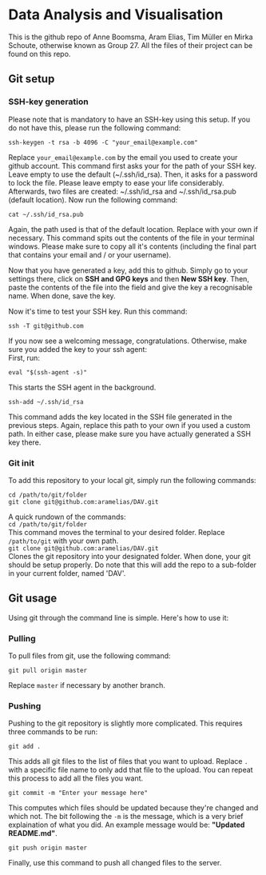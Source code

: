 # Data Analysis and Visualisation
This is the github repo of Anne Boomsma, Aram Elias, Tim Müller en Mirka Schoute, otherwise known as Group 27. All the files of their project can be found on this repo.

## Git setup
### SSH-key generation
Please note that is mandatory to have an SSH-key using this setup. If you do not have this, please run the following command:  
```
ssh-keygen -t rsa -b 4096 -C "your_email@example.com"
```
Replace `your_email@example.com` by the email you used to create your github account. This command first asks your for the path of your SSH key. Leave empty to use the default (~/.ssh/id_rsa). Then, it asks for a password to lock the file. Please leave empty to ease your life considerably. Afterwards, two files are created: ~/.ssh/id_rsa and ~/.ssh/id_rsa.pub (default location). Now run the following command:  
```
cat ~/.ssh/id_rsa.pub
```
Again, the path used is that of the default location. Replace with your own if necessary. This command spits out the contents of the file in your terminal windows. Please make sure to copy all it's contents (including the final part that contains your email and / or your username).

Now that you have generated a key, add this to github. Simply go to your settings there, click on **SSH and GPG keys** and then **New SSH key**. Then, paste the contents of the file into the field and give the key a recognisable name. When done, save the key.

Now it's time to test your SSH key. Run this command:  
```
ssh -T git@github.com
```
If you now see a welcoming message, congratulations. Otherwise, make sure you added the key to your ssh agent:  
First, run:  
```
eval "$(ssh-agent -s)"
```
This starts the SSH agent in the background.  
```
ssh-add ~/.ssh/id_rsa
```  
This command adds the key located in the SSH file generated in the previous steps. Again, replace this path to your own if you used a custom path. In either case, please make sure you have actually generated a SSH key there.

### Git init
To add this repository to your local git, simply run the following commands:
```
cd /path/to/git/folder
git clone git@github.com:aramelias/DAV.git
```
A quick rundown of the commands:  
`cd /path/to/git/folder`  
This command moves the terminal to your desired folder. Replace `/path/to/git` with your own path.  
`git clone git@github.com:aramelias/DAV.git`  
Clones the git repository into your designated folder. When done, your git should be setup properly. Do note that this will add the repo to a sub-folder in your current folder, named 'DAV'.

## Git usage
Using git through the command line is simple. Here's how to use it:
### Pulling
To pull files from git, use the following command:  
```
git pull origin master
```
Replace `master` if necessary by another branch.
### Pushing
Pushing to the git repository is slightly more complicated. This requires three commands to be run:  
```
git add .
```
This adds all git files to the list of files that you want to upload. Replace `.` with a specific file name to only add that file to the upload. You can repeat this process to add all the files you want.  
```
git commit -m "Enter your message here"
```
This computes which files should be updated because they're changed and which not. The bit following the `-m` is the message, which is a very brief explaination of what you did. An example message would be: **"Updated README.md"**.  
```
git push origin master
```
Finally, use this command to push all changed files to the server.
